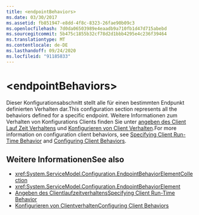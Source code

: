 ```yaml
---
title: <endpointBehaviors>
ms.date: 03/30/2017
ms.assetid: fb851947-e8dd-4f8c-8323-26fae90b09c3
ms.openlocfilehash: 7d0da06503989e4eaadb9a710fb1d47d715abebd
ms.sourcegitcommit: 5b475c1855b32cf78d2d1bbb4295e4c236f39464
ms.translationtype: MT
ms.contentlocale: de-DE
ms.lasthandoff: 09/24/2020
ms.locfileid: "91185833"
---
```

# \<endpointBehaviors>

<span data-ttu-id="e88b7-101">Dieser Konfigurationsabschnitt stellt alle für einen bestimmten Endpunkt definierten Verhalten dar.</span><span class="sxs-lookup"><span data-stu-id="e88b7-101">This configuration section represents all the behaviors defined for a specific endpoint.</span></span> <span data-ttu-id="e88b7-102">Weitere Informationen zum Verhalten von Konfigurations Clients finden Sie unter [angeben des Client Lauf Zeit Verhaltens](../../../wcf/specifying-client-run-time-behavior.md) und [Konfigurieren von Client Verhalten](../../../wcf/configuring-client-behaviors.md).</span><span class="sxs-lookup"><span data-stu-id="e88b7-102">For more information on configuration client behaviors, see [Specifying Client Run-Time Behavior](../../../wcf/specifying-client-run-time-behavior.md) and [Configuring Client Behaviors](../../../wcf/configuring-client-behaviors.md).</span></span>  
  
## <a name="see-also"></a><span data-ttu-id="e88b7-103">Weitere Informationen</span><span class="sxs-lookup"><span data-stu-id="e88b7-103">See also</span></span>

- <xref:System.ServiceModel.Configuration.EndpointBehaviorElementCollection>
- <xref:System.ServiceModel.Configuration.EndpointBehaviorElement>
- [<span data-ttu-id="e88b7-104">Angeben des Clientlaufzeitverhaltens</span><span class="sxs-lookup"><span data-stu-id="e88b7-104">Specifying Client Run-Time Behavior</span></span>](../../../wcf/specifying-client-run-time-behavior.md)
- [<span data-ttu-id="e88b7-105">Konfigurieren von Clientverhalten</span><span class="sxs-lookup"><span data-stu-id="e88b7-105">Configuring Client Behaviors</span></span>](../../../wcf/configuring-client-behaviors.md)
